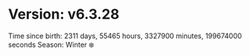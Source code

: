 # Version: v6.3.28
Time since birth: 2311 days, 55465 hours, 3327900 minutes, 199674000 seconds
Season: Winter ❄️
